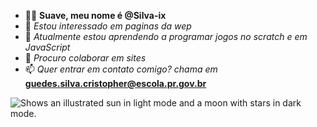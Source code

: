 - 🤙🏼 **Suave, meu nome é @Silva-ix**
- 🥋 *Estou interessado em paginas da wep*
- 👾 *Atualmente estou aprendendo a programar jogos no scratch e em JavaScript*
- 🤖 *Procuro colaborar em sites*
- 📫 *Quer entrar em contato comigo? chama em* **guedes.silva.cristopher@escola.pr.gov.br**
<picture>
  <source media="(prefers-color-scheme: dark)" srcset="https://i.redd.it/jy1xvw6tu6ta1.jpg">
  <source media="(prefers-color-scheme: light)" srcset="https://i.redd.it/jy1xvw6tu6ta1.jpg">
  <img alt="Shows an illustrated sun in light mode and a moon with stars in dark mode." src="https://user-images.githubusercontent.com/25423296/163456779-a8556205-d0a5-45e2-ac17-42d089e3c3f8.png">
</picture>


<!---
Silva-ix/Silva-ix is a ✨ special ✨ repository because its `README.md` (this file) appears on your GitHub profile.
You can click the Preview link to take a look at your changes.
--->
